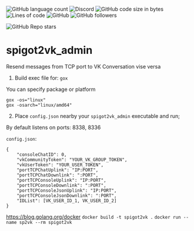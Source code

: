 ![GitHub language count](https://img.shields.io/github/languages/count/rhiskey/spigot2vk_admin) ![Discord](https://img.shields.io/discord/224962875716796418) ![GitHub code size in bytes](https://img.shields.io/github/languages/code-size/rhiskey/spigot2vk_admin) ![Lines of code](https://img.shields.io/tokei/lines/github/rhiskey/spigot2vk_admin) ![GitHub](https://img.shields.io/github/license/rhiskey/spigot2vk_admin)
![GitHub followers](https://img.shields.io/github/followers/rhiskey?label=Follow%20me&style=social)

![GitHub Repo stars](https://img.shields.io/github/stars/rhiskey/spigot2vk_admin?style=social)
# spigot2vk_admin
Resend messages from TCP port to VK Conversation vise versa
1. Build exec file for: `gox`

You can specify package or platform
```
gox -os="linux"
gox -osarch="linux/amd64"
```
2. Place `config.json` nearby your `spigot2vk_admin` executable and run;

By default listens on ports:
8338, 8336

`config.json`:
```
{
    "consoleChatID": 0,
    "vkCommunityToken": "YOUR_VK_GROUP_TOKEN",
    "vkUserToken": "YOUR_USER_TOKEN",
    "portTCPChatUplink": "IP:PORT",
    "portTCPChatDownlink": ":PORT",
    "portTCPConsoleUplink": "IP:PORT",
    "portTCPConsoleDownlink": ":PORT",
    "portTCPConsoleJsonUplink": "IP:PORT",
    "portTCPConsoleJsonDownlink": ":PORT",
    "IDList": [VK_USER_ID_1, VK_USER_ID_2]
}
```
https://blog.golang.org/docker
`docker build -t spigot2vk .`
`docker run --name sp2vk --rm spigot2vk`
